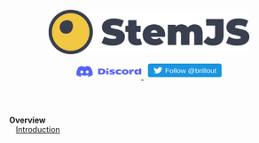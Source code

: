 <a href="/../../#readme">
  <p align="center">
    <img src="/docs/stemjs.svg" height="80" alt="stemjs"/>
  </p>
</a>

<p align="center">
  <a href="https://discord.gg/qTq92FQzKb">
    <img src="/docs/discord.svg" height="28" width="117.078" alt="Discord stemjs"/>
  </a>
  &nbsp;
  <a href="https://twitter.com/brillout">
    <img src="/docs/twitter_follow.svg" height="28" width="133" alt="Follow @brillout"/>
  </a>
</p>

<br/>

<br/> **Overview**
<br/> &nbsp;&nbsp; [Introduction](#introduction)
